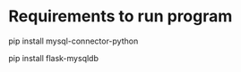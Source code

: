 <h1>Requirements to run program</h1>

<p>pip install mysql-connector-python</p>
<p>pip install flask-mysqldb</p>
